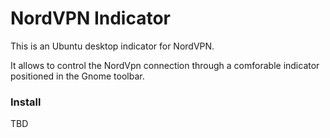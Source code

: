 # NordVPN Indicator

This is an Ubuntu desktop indicator for NordVPN.

It allows to control the NordVpn connection through a comforable indicator positioned
in the Gnome toolbar.

### Install

TBD
